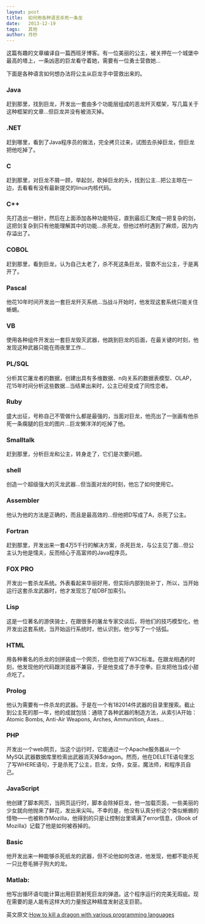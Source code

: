 ```yaml
---
layout: post
title:  如何用各种语言杀死一条龙
date:   2013-12-19
tags:   其他
author: 月杪
---
```


这篇有趣的文章编译自一篇西班牙博客。有一位美丽的公主，被关押在一个城堡中最高的塔上，一条凶恶的巨龙看守着她，需要有一位勇士营救她…
 
下面是各种语言如何想办法将公主从巨龙手中营救出来的。

### Java

赶到那里，找到巨龙，开发出一套由多个功能层组成的恶龙歼灭框架，写几篇关于这种框架的文章…但巨龙并没有被消灭掉。

### .NET

赶到哪里，看到了Java程序员的做法，完全拷贝过来，试图去杀掉巨龙，但巨龙把他吃掉了。

### C

赶到那里，对巨龙不屑一顾，举起剑，砍掉巨龙的头，找到公主…把公主晾在一边，去看看有没有最新提交的linux内核代码。

### C++

先打造出一根针，然后在上面添加各种功能特征，直到最后汇聚成一把复杂的剑，这把剑复杂到只有他能理解其中的功能…杀死龙，但他过桥时遇到了麻烦，因为内存溢出了。

### COBOL

赶到那里，看到巨龙，认为自己太老了，杀不死这条巨龙，营救不出公主，于是离开了。

### Pascal

他花10年时间开发出一套巨龙歼灭系统…当战斗开始时，他发现这套系统只能关住蜥蜴。

### VB

使用各种组件开发出一套巨龙毁灭武器，他跳到巨龙的后面，在最关键的时刻，他发现这种武器只能在雨夜里工作…

### PL/SQL

分析其它屠龙者的数据，创建出具有多维数据、n向关系的数据表模型、OLAP，花15年时间分析这些数据…当结果出来时，公主已经变成了同性恋者。

### Ruby

盛大出征，号称自己不管做什么都是最强的，当面对巨龙，他亮出了一张画有他杀死一条瘸腿的巨龙的图片…巨龙懒洋洋的吃掉了他。

### Smalltalk

赶到那里，分析巨龙和公主，转身走了，它们是次要问题。

### shell

创造一个超级强大的灭龙武器…但当面对龙的时刻，他忘了如何使用它。

### Assembler

他认为他的方法是正确的，而且是最高效的…但他把D写成了A，杀死了公主。

### Fortran

赶到那里，开发出来一套4万5千行的解决方案，杀死巨龙，与公主见了面…但公主认为他是懦夫，反而倾心于高富帅的Java程序员。

### FOX PRO

开发出一套杀龙系统。外表看起来华丽好用，但实际内部到处补丁，所以，当开始运行这套杀龙武器时，他才发现忘了给DBF加索引。

### Lisp

这是一位著名的游侠骑士，在跟很多的屠龙专家交谈后，将他们的技巧模型化，他开发出这套系统，当开始运行系统时，他认识到，他少写了一个括弧。

### HTML

用各种著名的杀龙的剑拼装成一个网页，但他忽视了W3C标准。在跟龙相遇的时刻，他发现他的代码跟浏览器不兼容，于是他变成了赤手空拳。巨龙把他当成小甜点吃了。

### Prolog

他认为需要有一件杀龙的武器。于是在一个有182014件武器的目录里搜索。截止到公主死的那一年，他的成就包括：通晓了各种武器的制造方法，从索引A开始：Atomic Bombs, Anti-Air Weapons, Arches, Ammunition, Axes…

### PHP

开发出一个web网页，当这个运行时，它能通过一个Apache服务器从一个MySQL武器数据库里检索出武器消灭掉$dragon。然而，他在DELETE语句里忘了写WHERE语句，于是杀死了公主，巨龙，女侍，女巫，魔法师，和程序员自己。

### JavaScript

他创建了脚本网页，当网页运行时，脚本会除掉巨龙，他一加载页面，一些美丽的少女就向他抛来了鲜花，发出来尖叫。不幸的是，他没有认真分析这个类似蜥蜴的怪物——也被称作Mozilla，他得到的只是让控制台里填满了error信息，《Book of Mozilla》记载了他是如何被吞掉的。

### Basic

他开发出来一种能够杀死纸龙的武器，但不论他如何改进，他发现，他都不能杀死一只比卷毛狮子狗大的龙。

### Matlab:

他写出循环语句能计算出用巨箭射死巨龙的弹道。这个程序运行的完美无瑕疵。现在需要的是人能有这样大的力量按这种精度发射这支巨箭。



英文原文:[How to kill a dragon with various programming languages][1]

[1]: https://blogs.oracle.com/roumen/entry/how_to_kill_a_dragon

